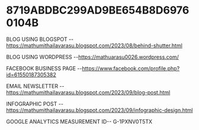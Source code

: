 # 8719ABDBC299AD9BE654B8D69760104B



BLOG USING BLOGSPOT --https://mathumithailavarasu.blogspot.com/2023/08/behind-shutter.html

BLOG USING WORDPRESS --https://mathuarasu0026.wordpress.com/

FACEBOOK BUSINESS PAGE --https://www.facebook.com/profile.php?id=61550187305382

EMAIL NEWSLETTER --https://mathumithailavarasu.blogspot.com/2023/09/blog-post.html

INFOGRAPHIC POST --https://mathumithailavarasu.blogspot.com/2023/09/infographic-design.html

GOOGLE ANALYTICS MEASUREMENT ID--    G-1PXNV0T5TX

